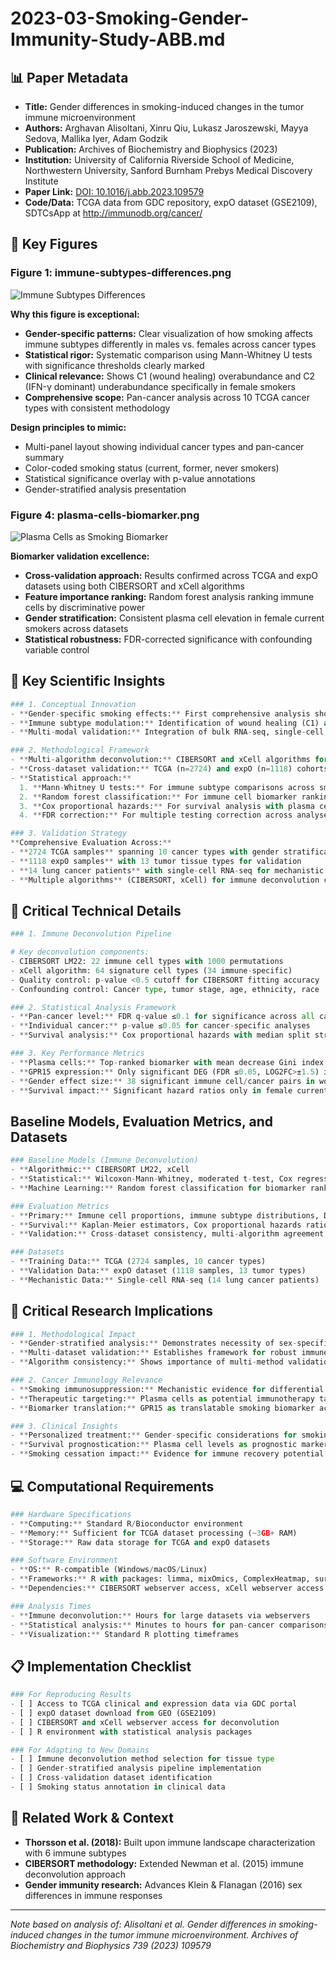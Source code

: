 # 2023-03-Smoking-Gender-Immunity-Study-ABB.md

## 📊 Paper Metadata
- **Title:** Gender differences in smoking-induced changes in the tumor immune microenvironment
- **Authors:** Arghavan Alisoltani, Xinru Qiu, Lukasz Jaroszewski, Mayya Sedova, Mallika Iyer, Adam Godzik
- **Publication:** Archives of Biochemistry and Biophysics (2023)
- **Institution:** University of California Riverside School of Medicine, Northwestern University, Sanford Burnham Prebys Medical Discovery Institute
- **Paper Link:** [DOI: 10.1016/j.abb.2023.109579](https://doi.org/10.1016/j.abb.2023.109579)
- **Code/Data:** TCGA data from GDC repository, expO dataset (GSE2109), SDTCsApp at http://immunodb.org/cancer/

## 🎨 Key Figures

### Figure 1: immune-subtypes-differences.png
![Immune Subtypes Differences](../../../paper-figures/immune-subtypes-differences.png)

**Why this figure is exceptional:**
- **Gender-specific patterns:** Clear visualization of how smoking affects immune subtypes differently in males vs. females across cancer types
- **Statistical rigor:** Systematic comparison using Mann-Whitney U tests with significance thresholds clearly marked
- **Clinical relevance:** Shows C1 (wound healing) overabundance and C2 (IFN-γ dominant) underabundance specifically in female smokers
- **Comprehensive scope:** Pan-cancer analysis across 10 TCGA cancer types with consistent methodology

**Design principles to mimic:**
- Multi-panel layout showing individual cancer types and pan-cancer summary
- Color-coded smoking status (current, former, never smokers) 
- Statistical significance overlay with p-value annotations
- Gender-stratified analysis presentation

### Figure 4: plasma-cells-biomarker.png
![Plasma Cells as Smoking Biomarker](../../../paper-figures/plasma-cells-biomarker.png)

**Biomarker validation excellence:**
- **Cross-validation approach:** Results confirmed across TCGA and expO datasets using both CIBERSORT and xCell algorithms
- **Feature importance ranking:** Random forest analysis ranking immune cells by discriminative power
- **Gender stratification:** Consistent plasma cell elevation in female current smokers across datasets
- **Statistical robustness:** FDR-corrected significance with confounding variable control

## 🔄 Key Scientific Insights

```python
### 1. Conceptual Innovation
- **Gender-specific smoking effects:** First comprehensive analysis showing differential smoking impacts on tumor immunity between males and females
- **Immune subtype modulation:** Identification of wound healing (C1) and IFN-γ dominant (C2) subtypes as gender-specific smoking targets
- **Multi-modal validation:** Integration of bulk RNA-seq, single-cell RNA-seq, and immune deconvolution across multiple cohorts

### 2. Methodological Framework
- **Multi-algorithm deconvolution:** CIBERSORT and xCell algorithms for immune cell estimation
- **Cross-dataset validation:** TCGA (n=2724) and expO (n=1118) cohorts with scRNA-seq validation (n=14)
- **Statistical approach:**
  1. **Mann-Whitney U tests:** For immune subtype comparisons across smoking groups
  2. **Random forest classification:** For immune cell biomarker ranking
  3. **Cox proportional hazards:** For survival analysis with plasma cell stratification
  4. **FDR correction:** For multiple testing correction across analyses

### 3. Validation Strategy
**Comprehensive Evaluation Across:**
- **2724 TCGA samples** spanning 10 cancer types with gender stratification
- **1118 expO samples** with 13 tumor tissue types for validation
- **14 lung cancer patients** with single-cell RNA-seq for mechanistic insights
- **Multiple algorithms** (CIBERSORT, xCell) for immune deconvolution consistency
```

## 🔬 Critical Technical Details
```python
### 1. Immune Deconvolution Pipeline

# Key deconvolution components:
- CIBERSORT LM22: 22 immune cell types with 1000 permutations
- xCell algorithm: 64 signature cell types (34 immune-specific)
- Quality control: p-value <0.5 cutoff for CIBERSORT fitting accuracy
- Confounding control: Cancer type, tumor stage, age, ethnicity, race

### 2. Statistical Analysis Framework
- **Pan-cancer level:** FDR q-value ≤0.1 for significance across all cancers
- **Individual cancer:** p-value ≤0.05 for cancer-specific analyses
- **Survival analysis:** Cox proportional hazards with median split stratification

### 3. Key Performance Metrics
- **Plasma cells:** Top-ranked biomarker with mean decrease Gini index
- **GPR15 expression:** Only significant DEG (FDR ≤0.05, LOG2FC>±1.5) in pan-cancer analysis
- **Gender effect size:** 38 significant immune cell/cancer pairs in women vs. 19 in men
- **Survival impact:** Significant hazard ratios only in female current smokers (p<0.05)
```

## Baseline Models, Evaluation Metrics, and Datasets
```python
### Baseline Models (Immune Deconvolution)
- **Algorithmic:** CIBERSORT LM22, xCell
- **Statistical:** Wilcoxon-Mann-Whitney, moderated t-test, Cox regression
- **Machine Learning:** Random forest classification for biomarker ranking

### Evaluation Metrics
- **Primary:** Immune cell proportions, immune subtype distributions, DEG analysis
- **Survival:** Kaplan-Meier estimators, Cox proportional hazards ratios
- **Validation:** Cross-dataset consistency, multi-algorithm agreement

### Datasets
- **Training Data:** TCGA (2724 samples, 10 cancer types)
- **Validation Data:** expO dataset (1118 samples, 13 tumor types)
- **Mechanistic Data:** Single-cell RNA-seq (14 lung cancer patients)
```

## 💭 Critical Research Implications
```python
### 1. Methodological Impact
- **Gender-stratified analysis:** Demonstrates necessity of sex-specific biomarker discovery
- **Multi-dataset validation:** Establishes framework for robust immune biomarker validation
- **Algorithm consistency:** Shows importance of multi-method validation in immune deconvolution

### 2. Cancer Immunology Relevance
- **Smoking immunosuppression:** Mechanistic evidence for differential immune suppression by gender
- **Therapeutic targeting:** Plasma cells as potential immunotherapy targets in female smokers
- **Biomarker translation:** GPR15 as translatable smoking biomarker across tissue types

### 3. Clinical Insights
- **Personalized treatment:** Gender-specific considerations for smoking cancer patients
- **Survival prognostication:** Plasma cell levels as prognostic markers in female current smokers
- **Smoking cessation impact:** Evidence for immune recovery potential after smoking cessation
```

## 💻 Computational Requirements
```python
### Hardware Specifications
- **Computing:** Standard R/Bioconductor environment
- **Memory:** Sufficient for TCGA dataset processing (~3GB+ RAM)
- **Storage:** Raw data storage for TCGA and expO datasets

### Software Environment
- **OS:** R-compatible (Windows/macOS/Linux)
- **Frameworks:** R with packages: limma, mixOmics, ComplexHeatmap, survival, TCGAbiolinks
- **Dependencies:** CIBERSORT webserver access, xCell webserver access

### Analysis Times
- **Immune deconvolution:** Hours for large datasets via webservers
- **Statistical analysis:** Minutes to hours for pan-cancer comparisons
- **Visualization:** Standard R plotting timeframes
``` 

## 📋 Implementation Checklist
```python
### For Reproducing Results
- [ ] Access to TCGA clinical and expression data via GDC portal
- [ ] expO dataset download from GEO (GSE2109)
- [ ] CIBERSORT and xCell webserver access for deconvolution
- [ ] R environment with statistical analysis packages

### For Adapting to New Domains
- [ ] Immune deconvolution method selection for tissue type
- [ ] Gender-stratified analysis pipeline implementation
- [ ] Cross-validation dataset identification
- [ ] Smoking status annotation in clinical data
```

## 🔗 Related Work & Context
- **Thorsson et al. (2018):** Built upon immune landscape characterization with 6 immune subtypes
- **CIBERSORT methodology:** Extended Newman et al. (2015) immune deconvolution approach
- **Gender immunity research:** Advances Klein & Flanagan (2016) sex differences in immune responses

---
*Note based on analysis of: Alisoltani et al. Gender differences in smoking-induced changes in the tumor immune microenvironment. Archives of Biochemistry and Biophysics 739 (2023) 109579*
